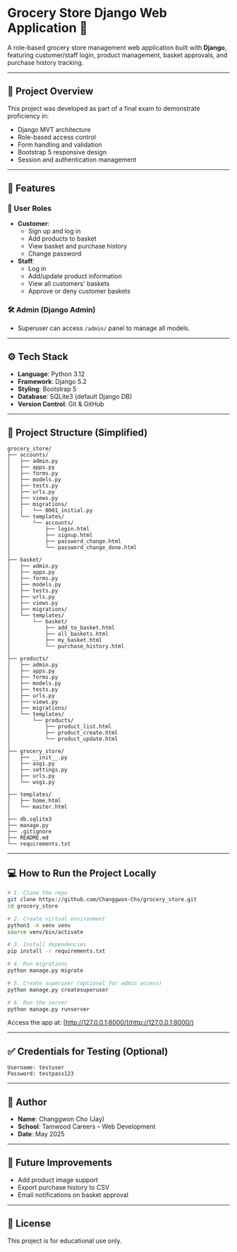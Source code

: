 # Grocery Store Django Web Application 🛒

A role-based grocery store management web application built with **Django**, featuring customer/staff login, product management, basket approvals, and purchase history tracking.

---

## 🧩 Project Overview

This project was developed as part of a final exam to demonstrate proficiency in:

- Django MVT architecture
- Role-based access control
- Form handling and validation
- Bootstrap 5 responsive design
- Session and authentication management

---

## 🚀 Features

### 👥 User Roles
- **Customer**:
  - Sign up and log in
  - Add products to basket
  - View basket and purchase history
  - Change password
- **Staff**:
  - Log in
  - Add/update product information
  - View all customers' baskets
  - Approve or deny customer baskets

### 🛠 Admin (Django Admin)
- Superuser can access `/admin/` panel to manage all models.

---

## ⚙️ Tech Stack

- **Language**: Python 3.12
- **Framework**: Django 5.2
- **Styling**: Bootstrap 5
- **Database**: SQLite3 (default Django DB)
- **Version Control**: Git & GitHub

---

## 📁 Project Structure (Simplified)

```
grocery_store/
├── accounts/
│   ├── admin.py
│   ├── apps.py
│   ├── forms.py
│   ├── models.py
│   ├── tests.py
│   ├── urls.py
│   ├── views.py
│   ├── migrations/
│   │   └── 0001_initial.py
│   └── templates/
│       └── accounts/
│           ├── login.html
│           ├── signup.html
│           ├── password_change.html
│           └── password_change_done.html
│
├── basket/
│   ├── admin.py
│   ├── apps.py
│   ├── forms.py
│   ├── models.py
│   ├── tests.py
│   ├── urls.py
│   ├── views.py
│   ├── migrations/
│   └── templates/
│       └── basket/
│           ├── add_to_basket.html
│           ├── all_baskets.html
│           ├── my_basket.html
│           └── purchase_history.html
│
├── products/
│   ├── admin.py
│   ├── apps.py
│   ├── forms.py
│   ├── models.py
│   ├── tests.py
│   ├── urls.py
│   ├── views.py
│   ├── migrations/
│   └── templates/
│       └── products/
│           ├── product_list.html
│           ├── product_create.html
│           └── product_update.html
│
├── grocery_store/
│   ├── __init__.py
│   ├── asgi.py
│   ├── settings.py
│   ├── urls.py
│   └── wsgi.py
│
├── templates/
│   ├── home.html
│   └── master.html
│
├── db.sqlite3
├── manage.py
├── .gitignore
├── README.md
└── requirements.txt
```

---

## 💻 How to Run the Project Locally

```bash
# 1. Clone the repo
git clone https://github.com/Changgwon-Cho/grocery_store.git
cd grocery_store

# 2. Create virtual environment
python3 -m venv venv
source venv/bin/activate

# 3. Install dependencies
pip install -r requirements.txt

# 4. Run migrations
python manage.py migrate

# 5. Create superuser (optional for admin access)
python manage.py createsuperuser

# 6. Run the server
python manage.py runserver
```

Access the app at: [http://127.0.0.1:8000/](http://127.0.0.1:8000/)

---

## ✅ Credentials for Testing (Optional)

```
Username: testuser  
Password: testpass123
```

---

## 📝 Author

- **Name**: Changgwon Cho (Jay)
- **School**: Tamwood Careers – Web Development
- **Date**: May 2025

---

## 🧠 Future Improvements

- Add product image support
- Export purchase history to CSV
- Email notifications on basket approval

---

## 📜 License

This project is for educational use only.